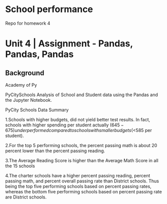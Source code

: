 # School performance 
Repo for homework 4
# Unit 4 | Assignment - Pandas, Pandas, Pandas

## Background
 Academy of Py

PyCitySchools
Analysis of School and Student data using the Pandas and the Jupyter Notebook.

PyCity Schools Data Summary

1.Schools with higher budgets, did not yield better test results. In fact, schools with higher spending per student actually ($645-675) underperformed compared to schools with smaller budgets (<$585 per student).

2.For the top 5 performing schools, the percent passing math is about 20 percent lower than the percent passing reading.

3.The Average Reading Score is higher than the Average Math Score in all the 15 schools

4.The charter schools have a higher percent passing reading, percent passing math, and percent overall passing rate than District schools. Thus being the top five performing schools based on percent passing rates, whereas the bottom five performing schools based on percent passing rate are District schools.
